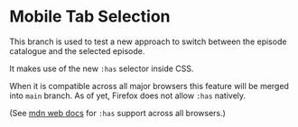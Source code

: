 # Mobile Tab Selection

This branch is used to test a new approach to switch between the 
episode catalogue and the selected episode. 

It makes use of the new `:has` selector inside CSS.

When it is compatible across all major browsers this feature will be merged into `main` branch.
As of yet, Firefox does not allow `:has` natively.

(See [mdn web docs](https://developer.mozilla.org/en-US/docs/Web/CSS/:has) for `:has` support across all browsers.) 

